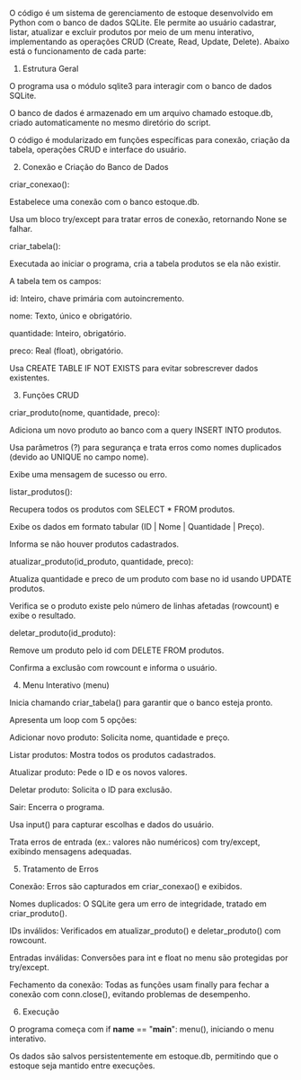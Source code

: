 O código é um sistema de gerenciamento de estoque desenvolvido em Python com o banco de dados SQLite. Ele permite ao usuário cadastrar, listar, atualizar e excluir produtos por meio de um menu interativo, implementando as operações CRUD (Create, Read, Update, Delete). Abaixo está o funcionamento de cada parte: 


1. Estrutura Geral 


O programa usa o módulo sqlite3 para interagir com o banco de dados SQLite. 

O banco de dados é armazenado em um arquivo chamado estoque.db, criado automaticamente no mesmo diretório do script. 

O código é modularizado em funções específicas para conexão, criação da tabela, operações CRUD e interface do usuário. 


2. Conexão e Criação do Banco de Dados 


criar_conexao():  

Estabelece uma conexão com o banco estoque.db. 

Usa um bloco try/except para tratar erros de conexão, retornando None se falhar. 

criar_tabela():  

Executada ao iniciar o programa, cria a tabela produtos se ela não existir. 

A tabela tem os campos:  

id: Inteiro, chave primária com autoincremento. 

nome: Texto, único e obrigatório. 

quantidade: Inteiro, obrigatório. 

preco: Real (float), obrigatório. 

Usa CREATE TABLE IF NOT EXISTS para evitar sobrescrever dados existentes. 


3. Funções CRUD 


criar_produto(nome, quantidade, preco):  

Adiciona um novo produto ao banco com a query INSERT INTO produtos. 

Usa parâmetros (?) para segurança e trata erros como nomes duplicados (devido ao UNIQUE no campo nome). 

Exibe uma mensagem de sucesso ou erro. 

listar_produtos():  

Recupera todos os produtos com SELECT * FROM produtos. 

Exibe os dados em formato tabular (ID | Nome | Quantidade | Preço). 

Informa se não houver produtos cadastrados. 

atualizar_produto(id_produto, quantidade, preco):  

Atualiza quantidade e preco de um produto com base no id usando UPDATE produtos. 

Verifica se o produto existe pelo número de linhas afetadas (rowcount) e exibe o resultado. 

deletar_produto(id_produto):  

Remove um produto pelo id com DELETE FROM produtos. 

Confirma a exclusão com rowcount e informa o usuário. 


4. Menu Interativo (menu) 


Inicia chamando criar_tabela() para garantir que o banco esteja pronto. 

Apresenta um loop com 5 opções:  

Adicionar novo produto: Solicita nome, quantidade e preço. 

Listar produtos: Mostra todos os produtos cadastrados. 

Atualizar produto: Pede o ID e os novos valores. 

Deletar produto: Solicita o ID para exclusão. 

Sair: Encerra o programa. 

Usa input() para capturar escolhas e dados do usuário. 

Trata erros de entrada (ex.: valores não numéricos) com try/except, exibindo mensagens adequadas. 


5. Tratamento de Erros 


Conexão: Erros são capturados em criar_conexao() e exibidos. 

Nomes duplicados: O SQLite gera um erro de integridade, tratado em criar_produto(). 

IDs inválidos: Verificados em atualizar_produto() e deletar_produto() com rowcount. 

Entradas inválidas: Conversões para int e float no menu são protegidas por try/except. 

Fechamento da conexão: Todas as funções usam finally para fechar a conexão com conn.close(), evitando problemas de desempenho. 


6. Execução 


O programa começa com if __name__ == "__main__": menu(), iniciando o menu interativo. 

Os dados são salvos persistentemente em estoque.db, permitindo que o estoque seja mantido entre execuções. 
